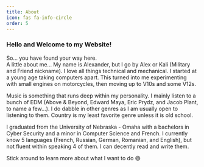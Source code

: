 ```yaml
---
title: About
icon: fas fa-info-circle
order: 5
---
```


<!-- > Add Markdown syntax content to file `_tabs/about.md`{: .filepath } and it will show up on this page.
{: .prompt-tip } -->

### Hello and Welcome to my Website!

So... you have found your way here.  
A little about me... My name is Alexander, but I go by Alex or Kali (Military and Friend nickname). I love all things technical and mechanical. I started at a young age taking computers apart. This turned into me experimenting with small engines on motorcycles, then moving up to V10s and some V12s.  

Music is something that runs deep within my personality. I mainly listen to a bunch of EDM (Above & Beyond, Edward Maya, Eric Prydz, and Jacob Plant, to name a few...). I do dabble in other genres as I am usually open to listening to them. Country is my least favorite genre unless it is old school.

I graduated from the University of Nebraska - Omaha with a bachelors in Cyber Security and a minor in Computer Science and French. I currently know 5 languages (French, Russian, German, Romanian, and English), but not fluent within speaking 4 of them. I can decently read and write them.

Stick around to learn more about what I want to do 😄